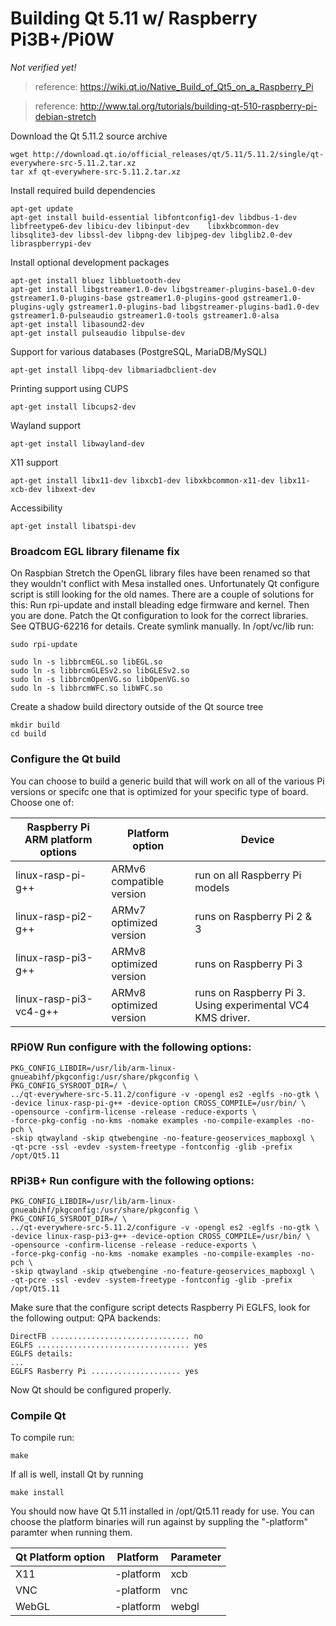 # Building Qt 5.11 w/ Raspberry Pi3B+/Pi0W   
 _Not verified yet!_

>reference: https://wiki.qt.io/Native_Build_of_Qt5_on_a_Raspberry_Pi

>reference: http://www.tal.org/tutorials/building-qt-510-raspberry-pi-debian-stretch
 
Download the Qt 5.11.2 source archive

    wget http://download.qt.io/official_releases/qt/5.11/5.11.2/single/qt-everywhere-src-5.11.2.tar.xz
    tar xf qt-everywhere-src-5.11.2.tar.xz

Install required build dependencies

    apt-get update
    apt-get install build-essential libfontconfig1-dev libdbus-1-dev libfreetype6-dev libicu-dev libinput-dev    libxkbcommon-dev libsqlite3-dev libssl-dev libpng-dev libjpeg-dev libglib2.0-dev libraspberrypi-dev
    
Install optional development packages

    apt-get install bluez libbluetooth-dev
    apt-get install libgstreamer1.0-dev libgstreamer-plugins-base1.0-dev gstreamer1.0-plugins-base gstreamer1.0-plugins-good gstreamer1.0-plugins-ugly gstreamer1.0-plugins-bad libgstreamer-plugins-bad1.0-dev gstreamer1.0-pulseaudio gstreamer1.0-tools gstreamer1.0-alsa
    apt-get install libasound2-dev
    apt-get install pulseaudio libpulse-dev

Support for various databases (PostgreSQL, MariaDB/MySQL) 	

    apt-get install libpq-dev libmariadbclient-dev
    
Printing support using CUPS

    apt-get install libcups2-dev
    
Wayland support

    apt-get install libwayland-dev
    
X11 support

    apt-get install libx11-dev libxcb1-dev libxkbcommon-x11-dev libx11-xcb-dev libxext-dev
    
Accessibility 	

    apt-get install libatspi-dev

### Broadcom EGL library filename fix
On Raspbian Stretch the OpenGL library files have been renamed so that they wouldn't conflict with Mesa installed ones. Unfortunately Qt configure script is still looking for the old names. There are a couple of solutions for this:
Run rpi-update and install bleading edge firmware and kernel. Then you are done. 
Patch the Qt configuration to look for the correct libraries. See QTBUG-62216 for details.
Create symlink manually.
In /opt/vc/lib run:

    sudo rpi-update

    sudo ln -s libbrcmEGL.so libEGL.so
    sudo ln -s libbrcmGLESv2.so libGLESv2.so
    sudo ln -s libbrcmOpenVG.so libOpenVG.so
    sudo ln -s libbrcmWFC.so libWFC.so

Create a shadow build directory outside of the Qt source tree

    mkdir build
    cd build

### Configure the Qt build
You can choose to build a generic build that will work on all of the various Pi versions or specifc one that is optimized for your specific type of board. Choose one of:

Raspberry Pi ARM platform options | Platform option 	| Device
--- | --- | ---  
linux-rasp-pi-g++ 	| ARMv6 compatible version| run on all Raspberry Pi models
linux-rasp-pi2-g++ 	| ARMv7 optimized version | runs on Raspberry Pi 2 & 3
linux-rasp-pi3-g++ 	| ARMv8 optimized version | runs on Raspberry Pi 3
linux-rasp-pi3-vc4-g++ 	| ARMv8 optimized version | runs on Raspberry Pi 3. Using experimental VC4 KMS driver.


### RPi0W Run configure with the following options:

    PKG_CONFIG_LIBDIR=/usr/lib/arm-linux-gnueabihf/pkgconfig:/usr/share/pkgconfig \
    PKG_CONFIG_SYSROOT_DIR=/ \
    ../qt-everywhere-src-5.11.2/configure -v -opengl es2 -eglfs -no-gtk \
    -device linux-rasp-pi-g++ -device-option CROSS_COMPILE=/usr/bin/ \
    -opensource -confirm-license -release -reduce-exports \
    -force-pkg-config -no-kms -nomake examples -no-compile-examples -no-pch \
    -skip qtwayland -skip qtwebengine -no-feature-geoservices_mapboxgl \
    -qt-pcre -ssl -evdev -system-freetype -fontconfig -glib -prefix /opt/Qt5.11
 ### RPi3B+ Run configure with the following options:

    PKG_CONFIG_LIBDIR=/usr/lib/arm-linux-gnueabihf/pkgconfig:/usr/share/pkgconfig \
    PKG_CONFIG_SYSROOT_DIR=/ \
    ../qt-everywhere-src-5.11.2/configure -v -opengl es2 -eglfs -no-gtk \
    -device linux-rasp-pi3-g++ -device-option CROSS_COMPILE=/usr/bin/ \
    -opensource -confirm-license -release -reduce-exports \
    -force-pkg-config -no-kms -nomake examples -no-compile-examples -no-pch \
    -skip qtwayland -skip qtwebengine -no-feature-geoservices_mapboxgl \
    -qt-pcre -ssl -evdev -system-freetype -fontconfig -glib -prefix /opt/Qt5.11   
    
Make sure that the configure script detects Raspberry Pi EGLFS, look for the following output:
QPA backends:

    DirectFB ............................... no
    EGLFS .................................. yes
    EGLFS details:
    ...
    EGLFS Rasberry Pi .................... yes
Now Qt should be configured properly.

### Compile Qt
To compile run:

    make

If all is well, install Qt by running

    make install

You should now have Qt 5.11 installed in /opt/Qt5.11 ready for use.  You can choose the platform binaries will run against by suppling the "-platform" paramter when running them.

Qt Platform option | Platform 	| Parameter
--- | --- | ---  
X11 	| -platform | xcb
VNC 	| -platform | vnc
WebGL 	| -platform | webgl


